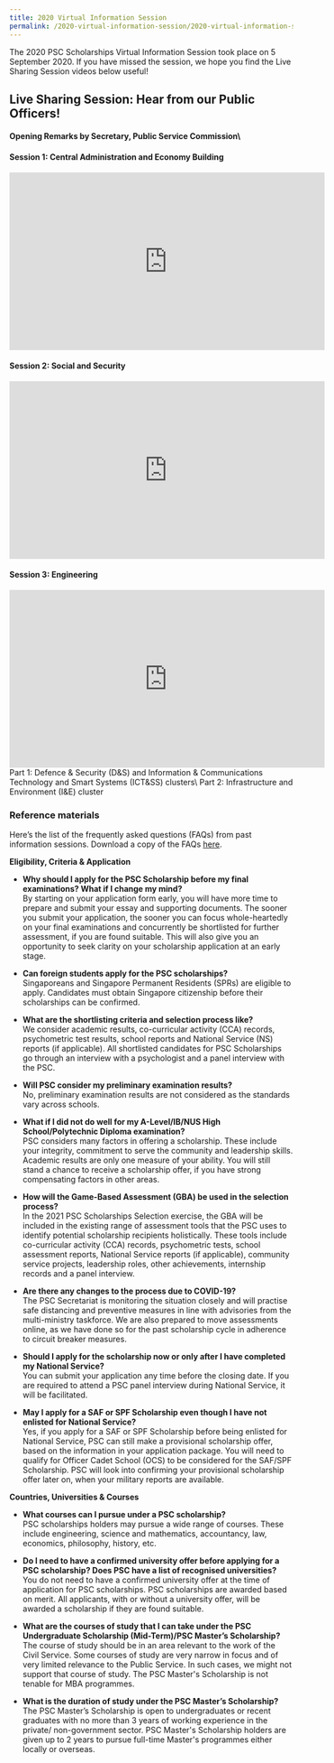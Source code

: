 ```yaml
---
title: 2020 Virtual Information Session
permalink: /2020-virtual-information-session/2020-virtual-information-session/
---
```

The 2020 PSC Scholarships Virtual Information Session took place on 5 September 2020. If you have missed the session, we hope you find the Live Sharing Session videos below useful!

## **Live Sharing Session: Hear from our Public Officers!**

#### **Opening Remarks by Secretary, Public Service Commission**\
#### **Session 1: Central Administration and Economy Building**
<iframe width="560" height="315" src="https://www.youtube.com/embed/j-46R7rE6Kg" frameborder="0" allow="accelerometer; autoplay; clipboard-write; encrypted-media; gyroscope; picture-in-picture" allowfullscreen></iframe>


#### **Session 2: Social and Security**
<iframe width="560" height="315" src="https://www.youtube.com/embed/yVYr5wNnJOM" frameborder="0" allow="accelerometer; autoplay; clipboard-write; encrypted-media; gyroscope; picture-in-picture" allowfullscreen></iframe>


#### **Session 3: Engineering**
<iframe width="560" height="315" src="https://www.youtube.com/embed/6XuY30isB2g" frameborder="0" allow="accelerometer; autoplay; clipboard-write; encrypted-media; gyroscope; picture-in-picture" allowfullscreen></iframe>
Part 1: Defence & Security (D&S) and Information & Communications Technology and Smart Systems (ICT&SS) clusters\
Part 2: Infrastructure and Environment (I&E) cluster


### **Reference materials**
Here’s the list of the frequently asked questions (FAQs) from past information sessions. Download a copy of the FAQs [here](/images/e-info-session-FAQs.pdf).

**Eligibility, Criteria & Application**

* **Why should I apply for the PSC Scholarship before my final examinations? What if I change my mind?**\
  By starting on your application form early, you will have more time to prepare and submit your essay and supporting documents. The sooner you submit your application, the sooner you can focus whole-heartedly on your final examinations and concurrently be shortlisted for further assessment, if you are found suitable. This will also give you an opportunity to seek clarity on your scholarship application at an early stage. 


* **Can foreign students apply for the PSC scholarships?**\
  Singaporeans and Singapore Permanent Residents (SPRs) are eligible to apply. Candidates must obtain Singapore citizenship before their scholarships can be confirmed.


* **What are the shortlisting criteria and selection process like?**\
  We consider academic results, co-curricular activity (CCA) records, psychometric test results, school reports and National Service (NS) reports (if applicable). All shortlisted candidates for PSC Scholarships go through an interview with a psychologist and a panel interview with the PSC.


* **Will PSC consider my preliminary examination results?**\
  No, preliminary examination results are not considered as the standards vary across schools.


* **What if I did not do well for my A-Level/IB/NUS High School/Polytechnic Diploma examination?**\
  PSC considers many factors in offering a scholarship. These include your integrity, commitment to serve the community and leadership skills. Academic results are only one measure of your ability. You will still stand a chance to receive a scholarship offer, if you have strong compensating factors in other areas.


* **How will the Game-Based Assessment (GBA) be used in the selection process?**\
  In the 2021 PSC Scholarships Selection exercise, the GBA will be included in the existing range of assessment tools that the PSC uses to identify potential scholarship recipients holistically. These tools include co-curricular activity (CCA) records, psychometric tests, school assessment reports, National Service reports (if applicable), community service projects, leadership roles, other achievements, internship records and a panel interview.


* **Are there any changes to the process due to COVID-19?**\
  The PSC Secretariat is monitoring the situation closely and will practise safe distancing and preventive measures in line with advisories from the multi-ministry taskforce. We are also prepared to move assessments online, as we have done so for the past scholarship cycle in adherence to circuit breaker measures. 


* **Should I apply for the scholarship now or only after I have completed my National Service?**\
  You can submit your application any time before the closing date. If you are required to attend a PSC panel interview during National Service, it will be facilitated.


* **May I apply for a SAF or SPF Scholarship even though I have not enlisted for National Service?**\
  Yes, if you apply for a SAF or SPF Scholarship before being enlisted for National Service, PSC can still make a provisional scholarship offer, based on the information in your application package. You will need to qualify for Officer Cadet School (OCS) to be considered for the SAF/SPF Scholarship. PSC will look into confirming your provisional scholarship offer later on, when your military reports are available.


**Countries, Universities & Courses**

* **What courses can I pursue under a PSC scholarship?**\
  PSC scholarships holders may pursue a wide range of courses. These include engineering, science and mathematics, accountancy, law, economics, philosophy, history, etc.


* **Do I need to have a confirmed university offer before applying for a PSC scholarship? Does PSC have a list of recognised universities?**\
  You do not need to have a confirmed university offer at the time of application for PSC scholarships. PSC scholarships are awarded based on merit. All applicants, with or without a university offer, will be awarded a scholarship if they are found suitable.


* **What are the courses of study that I can take under the PSC Undergraduate Scholarship (Mid-Term)/PSC Master’s Scholarship?**\
  The course of study should be in an area relevant to the work of the Civil Service. Some courses of study are very narrow in focus and of very limited relevance to the Public Service. In such cases, we might not support that course of study. The PSC Master's Scholarship is not tenable for MBA programmes.


* **What is the duration of study under the PSC Master’s Scholarship?**\
  The PSC Master’s Scholarship is open to undergraduates or recent graduates with no more than 3 years of working experience in the private/ non-government sector. PSC Master's Scholarship holders are given up to 2 years to pursue full-time Master's programmes either locally or overseas. 
